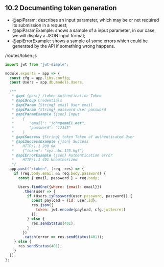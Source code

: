 ## 10.2 Documenting token generation

- @apiParam: describes an input parameter, which may be or not required its submission in a request;
- @apiParamExample: shows a sample of a input parameter, in our case, we will display a JSON input format;
- @apiErrorExample: shows a sample of some errors which could be generated by the API if something wrong happens.

/routes/token.js
```js
import jwt from "jwt-simple";

module.exports = app => {
  const cfg = app.libs.config;
  const Users = app.db.models.Users;

  /**
   * @api {post} /token Authentication Token
   * @apiGroup Credentials
   * @apiParam {String} email User email
   * @apiParam {String} password User password
   * @apiParamExample {json} Input
   *    {
   *       "email": "john@email.net",
   *       "password": "12345"
   *    }
   * @apiSuccess {String} token Token of authenticated User
   * @apiSuccessExample {json} Success
   *    HTTP/1.1 200 OK
   *    {"token": "xyz.abc.123.hgf"}
   * @apiErrorExample {json} Authentication error
   *    HTTP/1.1 401 Unauthorized
   */
  app.post("/token", (req, res) => {
    if (req.body.email && req.body.password) {
      const { email, password } = req.body;

      Users.findOne({where: {email: email}})
        .then(user => {
          if (Users.isPassword(user.password, password)) {
            const payload = {id: user.id};
            res.json({
              token: jwt.encode(payload, cfg.jwtSecret)
            });
          } else {
            res.sendStatus(401);
          }
        })
        .catch(error => res.sendStatus(401));
    } else {
      res.sendStatus(401);
    }
  });
};
```
